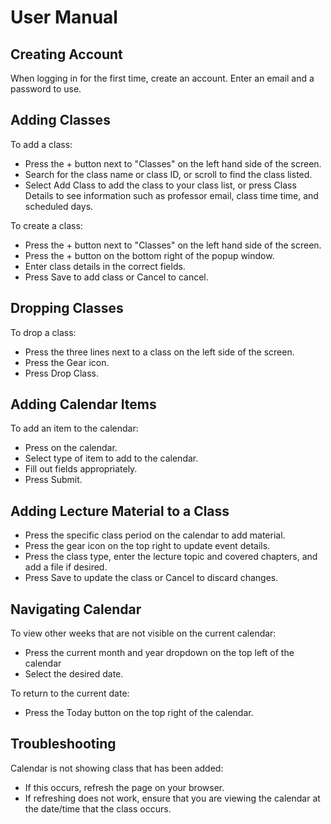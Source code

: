 # User Manual

## Creating Account
When logging in for the first time, create an account. Enter an email and a password to use.

## Adding Classes
To add a class:
- Press the + button next to "Classes" on the left hand side of the screen.
- Search for the class name or class ID, or scroll to find the class listed.
- Select Add Class to add the class to your class list, or press Class Details to see information such as professor email, class time time, and scheduled days.

To create a class:
- Press the + button next to "Classes" on the left hand side of the screen.
- Press the + button on the bottom right of the popup window.
- Enter class details in the correct fields.
- Press Save to add class or Cancel to cancel.

## Dropping Classes
To drop a class:
- Press the three lines next to a class on the left side of the screen.
- Press the Gear icon.
- Press Drop Class.

## Adding Calendar Items
To add an item to the calendar:
- Press on the calendar.
- Select type of item to add to the calendar.
- Fill out fields appropriately. 
- Press Submit.

## Adding Lecture Material to a Class
- Press the specific class period on the calendar to add material.
- Press the gear icon on the top right to update event details.
- Press the class type, enter the lecture topic and covered chapters, and add a file if desired.
- Press Save to update the class or Cancel to discard changes.

## Navigating Calendar
To view other weeks that are not visible on the current calendar:
- Press the current month and year dropdown on the top left of the calendar
- Select the desired date.

To return to the current date:
- Press the Today button on the top right of the calendar.

## Troubleshooting
Calendar is not showing class that has been added:
- If this occurs, refresh the page on your browser.
- If refreshing does not work, ensure that you are viewing the calendar at the date/time that the class occurs.
